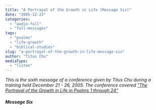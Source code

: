 ```yaml
---
title: "A Portrayal of the Growth in Life (Message Six)"
date: "2005-12-23"
categories: 
  - "audio-full"
  - "full-messages"
tags: 
  - "psalms"
  - "life-growth"
  - "biblical-studies"
slug: "a-portrayal-of-the-growth-in-life-message-six"
author: "Titus Chu"
mediaType: 
  - "listen"
---
```


_This is the sixth message of a conference given by Titus Chu during a training held December 21 - 26, 2005. The conference covered ["The Portrayal of the Growth in Life in Psalms 1 through 24"](https://www.asweetsavor.org/conference-psalms-book-one)_

##### Message Six
